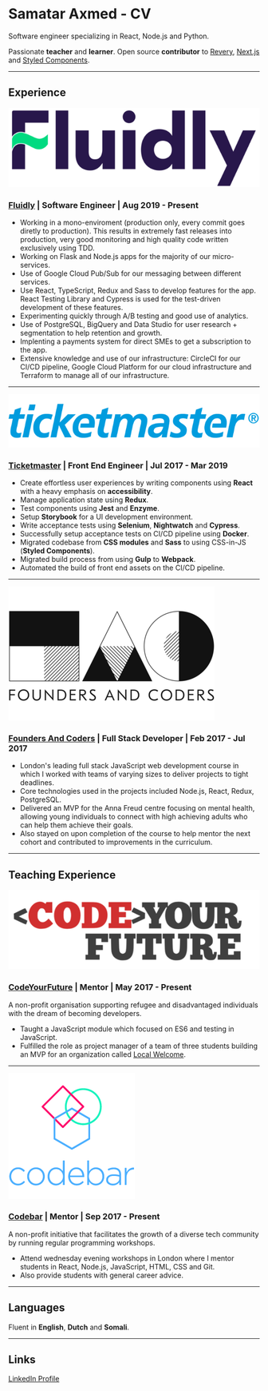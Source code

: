 # Samatar Axmed - CV

Software engineer specializing in React, Node.js and Python.

Passionate **teacher** and **learner**. Open source **contributor** to [Revery](https://github.com/revery-ui/revery), [Next.js](https://github.com/zeit/next.js/) and [Styled Components](https://github.com/styled-components/styled-components).

---

## Experience

![fluidly-logo](assets/fluidly_logo.png?raw=true)

### [Fluidly](https://fluidly.co.uk) | Software Engineer | Aug 2019 - Present

- Working in a mono-enviroment (production only, every commit goes diretly to production). This results in extremely fast releases into production, very good monitoring and high quality code written exclusively using TDD.
- Working on Flask and Node.js apps for the majority of our micro-services.
- Use of Google Cloud Pub/Sub for our messaging between different services.
- Use React, TypeScript, Redux and Sass to develop features for the app. React Testing Library and Cypress is used for the test-driven development of these features.
- Experimenting quickly through A/B testing and good use of analytics.
- Use of PostgreSQL, BigQuery and Data Studio for user research + segmentation to help retention and growth.
- Implenting a payments system for direct SMEs to get a subscription to the app.
- Extensive knowledge and use of our infrastructure: CircleCI for our CI/CD pipeline, Google Cloud Platform for our cloud infrastructure and Terraform to manage all of our infrastructure.

---

![ticketmaster-logo](assets/tmlogo_blue.png?raw=true)

### [Ticketmaster](https://ticketmaster.co.uk) | Front End Engineer | Jul 2017 - Mar 2019

- Create effortless user experiences by writing components using **React** with a heavy emphasis on **accessibility**.
- Manage application state using **Redux**.
- Test components using **Jest** and **Enzyme**.
- Setup **Storybook** for a UI development environment.
- Write acceptance tests using **Selenium**, **Nightwatch** and **Cypress**.
- Successfully setup acceptance tests on CI/CD pipeline using **Docker**.
- Migrated codebase from **CSS modules** and **Sass** to using CSS-in-JS (**Styled Components**).
- Migrated build process from using **Gulp** to **Webpack**.
- Automated the build of front end assets on the CI/CD pipeline.

---

![founders-and-coders-logo](assets/foundersandcoders_logo.png?raw=true)

### [Founders And Coders](https://foundersandcoders.com) | Full Stack Developer | Feb 2017 - Jul 2017

- London's leading full stack JavaScript web development course in which I worked with teams of varying sizes to deliver projects to tight deadlines.
- Core technologies used in the projects included Node.js, React, Redux, PostgreSQL.
- Delivered an MVP for the Anna Freud centre focusing on mental health, allowing young individuals to connect with high achieving adults who can help them achieve their goals.
- Also stayed on upon completion of the course to help mentor the next cohort and contributed to improvements in the curriculum.

---

## Teaching Experience

![codeyourfuture-logo](assets/codeyourfuture_logo.png?raw=true)

### [CodeYourFuture](https://codeyourfuture.io) | Mentor | May 2017 - Present

A non-profit organisation supporting refugee and disadvantaged individuals with the dream of becoming developers.

- Taught a JavaScript module which focused on ES6 and testing in JavaScript.
- Fulfilled the role as project manager of a team of three students building an MVP for an organization called [Local Welcome](https://www.localwelcome.org/).

---

![codebar-logo](assets/codebar_logo.png?raw=true)

### [Codebar](https://codebar.io) | Mentor | Sep 2017 - Present

A non-profit initiative that facilitates the growth of a diverse tech community by running regular programming workshops.

- Attend wednesday evening workshops in London where I mentor students in React, Node.js, JavaScript, HTML, CSS and Git.
- Also provide students with general career advice.

---

## Languages

Fluent in **English**, **Dutch** and **Somali**.

---

## Links

[LinkedIn Profile](https://linkedin.com/in/samatar-axmed)
